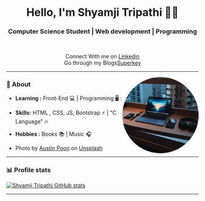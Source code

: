 <h1 align="center"> Hello, I'm Shyamji Tripathi 👨‍💻 </h1>

<h3 align="center">  Computer Science Student | Web development | Programming </h3> <br>

<p align="center"> 
Connect With me on  <a href="https://www.linkedin.com/in/shyamji-tripathi-9a7b90187/">Linkedin</a><br>
Go through my Blogs<a href="https://superkey.hashnode.dev/">Superkey</a>

---------------------------------------------------------------------------------------------------------------------------------------------------------------------------------
<img align="right" height="200" width="200" src="circle-cropped-min.png" >

### 🤔 About
-  **Learning :** Front-End :computer: | Programming 🖥️ : 
-  **Skills:** HTML , CSS, JS, Bootstrap :zap: | "C Language" :fire:	
-  **Hobbies :** Books :books: | Music :headphones:

- Photo by <a href="https://unsplash.com/@austinpoon?utm_source=unsplash&utm_medium=referral&utm_content=creditCopyText">Austin Poon</a> on <a href="https://unsplash.com/s/photos/tech?utm_source=unsplash&utm_medium=referral&utm_content=creditCopyText">Unsplash</a>





--------------------------------------------------------------------------------------------------------------------------------------------------------------------------------
### 📊 Profile stats

[![Shyamji Tripathi GitHub stats](https://github-readme-stats.vercel.app/api?username=Shyamjitripathi)](https://github.com/anuraghazra/github-readme-stats)

-------------------------------------------------------------------------------------------------------------------------------------------------------------------------------
